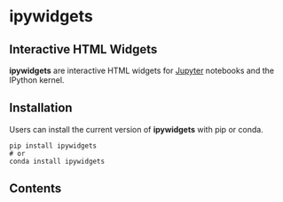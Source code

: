 ipywidgets
==========

Interactive HTML Widgets
------------------------

**ipywidgets** are interactive HTML widgets for [Jupyter](https://www.jupyter.org) notebooks and the IPython kernel.

Installation
------------

Users can install the current version of **ipywidgets** with pip or conda.

``` sourceCode
pip install ipywidgets
# or
conda install ipywidgets
```

Contents
--------
